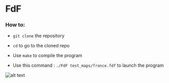 # FdF
### How to:
- `git clone` the repository

- `cd` to go to the cloned repo

- Use `make` to compile the program

- Use this command : `./FdF test_maps/fronce.fdf` to launch the program

![alt text](https://github.com/Paloouf/FdF/blob/main/fdf-gif.gif)
